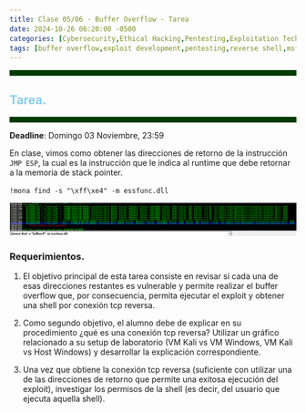 ```yaml
---
title: Clase 05/06 - Buffer Overflow - Tarea
date: 2024-10-26 06:20:00 -0500
categories: [Cybersecurity,Ethical Hacking,Pentesting,Exploitation Techniques,Buffer Overflows]
tags: [buffer overflow,exploit development,pentesting,reverse shell,msfvenom,shellcode,eip control,bad characters,fuzzing,xvulnerabilities]     # TAG names should always be lowercase
---
```


<hr style="border: none; height: 10px; background-color: #003b00;" />

## <font color="#87CEEB">Tarea.</font>

<hr style="border: none; height: 10px; background-color: #003b00;" />

**Deadline**: Domingo 03 Noviembre, 23:59

En clase, vimos como obtener las direcciones de retorno de la instrucción `JMP ESP`, la cual es la instrucción que le indica al runtime que debe retornar a la memoria de stack pointer.

`!mona find -s "\xff\xe4" -m essfunc.dll`

![alt text](/assets/images/return-addresses.png)

### **Requerimientos**.

1. El objetivo principal de esta tarea consiste en revisar si cada una de esas direcciones restantes es vulnerable y permite realizar el buffer overflow que, por consecuencia, permita ejecutar el exploit y obtener una shell por conexión tcp reversa.

2. Como segundo objetivo, el alumno debe de explicar en su procedimiento ¿qué es una conexión tcp reversa? Utilizar un gráfico relacionado a su setup de laboratorio (VM Kali vs VM Windows, VM Kali vs Host Windows) y desarrollar la explicación correspondiente.

3. Una vez que obtiene la conexión tcp reversa (suficiente con utilizar una de las direcciones de retorno que permite una exitosa ejecución del exploit), investigar los permisos de la shell (es decir, del usuario que ejecuta aquella shell).